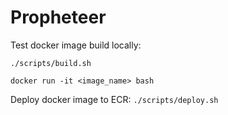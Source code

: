 # Propheteer

Test docker image build locally:

`./scripts/build.sh`

`docker run -it <image_name> bash`


Deploy docker image to ECR:
`./scripts/deploy.sh`
